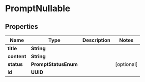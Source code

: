

# PromptNullable


## Properties

| Name | Type | Description | Notes |
|------------ | ------------- | ------------- | -------------|
|**title** | **String** |  |  |
|**content** | **String** |  |  |
|**status** | **PromptStatusEnum** |  |  [optional] |
|**id** | **UUID** |  |  |



